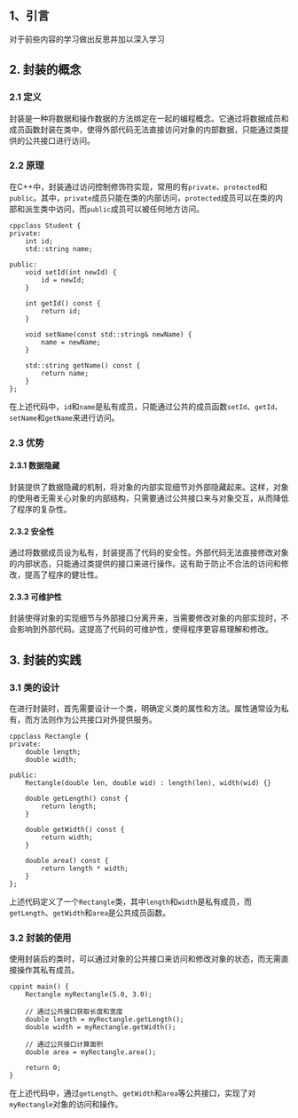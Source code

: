 ## 1、引言

对于前些内容的学习做出反思并加以深入学习

## 2. 封装的概念

### 2.1 定义

封装是一种将数据和操作数据的方法绑定在一起的编程概念。它通过将数据成员和成员函数封装在类中，使得外部代码无法直接访问对象的内部数据，只能通过类提供的公共接口进行访问。

### 2.2 原理

在C++中，封装通过访问控制修饰符实现，常用的有`private`、`protected`和`public`。其中，`private`成员只能在类的内部访问，`protected`成员可以在类的内部和派生类中访问，而`public`成员可以被任何地方访问。

```
cppclass Student {
private:
    int id;
    std::string name;

public:
    void setId(int newId) {
        id = newId;
    }

    int getId() const {
        return id;
    }

    void setName(const std::string& newName) {
        name = newName;
    }

    std::string getName() const {
        return name;
    }
};
```

在上述代码中，`id`和`name`是私有成员，只能通过公共的成员函数`setId`、`getId`、`setName`和`getName`来进行访问。

### 2.3 优势

#### 2.3.1 数据隐藏

封装提供了数据隐藏的机制，将对象的内部实现细节对外部隐藏起来。这样，对象的使用者无需关心对象的内部结构，只需要通过公共接口来与对象交互，从而降低了程序的复杂性。

#### 2.3.2 安全性

通过将数据成员设为私有，封装提高了代码的安全性。外部代码无法直接修改对象的内部状态，只能通过类提供的接口来进行操作。这有助于防止不合法的访问和修改，提高了程序的健壮性。

#### 2.3.3 可维护性

封装使得对象的实现细节与外部接口分离开来，当需要修改对象的内部实现时，不会影响到外部代码。这提高了代码的可维护性，使得程序更容易理解和修改。

## 3. 封装的实践

### 3.1 类的设计

在进行封装时，首先需要设计一个类，明确定义类的属性和方法。属性通常设为私有，而方法则作为公共接口对外提供服务。

```
cppclass Rectangle {
private:
    double length;
    double width;

public:
    Rectangle(double len, double wid) : length(len), width(wid) {}

    double getLength() const {
        return length;
    }

    double getWidth() const {
        return width;
    }

    double area() const {
        return length * width;
    }
};
```

上述代码定义了一个`Rectangle`类，其中`length`和`width`是私有成员，而`getLength`、`getWidth`和`area`是公共成员函数。

### 3.2 封装的使用

使用封装后的类时，可以通过对象的公共接口来访问和修改对象的状态，而无需直接操作其私有成员。

```
cppint main() {
    Rectangle myRectangle(5.0, 3.0);

    // 通过公共接口获取长度和宽度
    double length = myRectangle.getLength();
    double width = myRectangle.getWidth();

    // 通过公共接口计算面积
    double area = myRectangle.area();

    return 0;
}
```

在上述代码中，通过`getLength`、`getWidth`和`area`等公共接口，实现了对`myRectangle`对象的访问和操作。